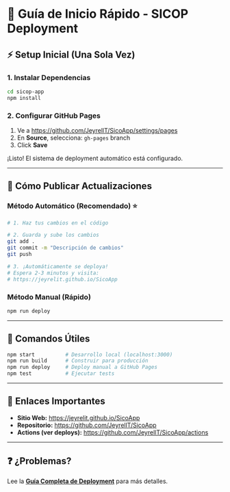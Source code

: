 # 🎯 Guía de Inicio Rápido - SICOP Deployment

## ⚡ Setup Inicial (Una Sola Vez)

### 1. Instalar Dependencias
```bash
cd sicop-app
npm install
```

### 2. Configurar GitHub Pages
1. Ve a https://github.com/JeyrellT/SicoApp/settings/pages
2. En **Source**, selecciona: `gh-pages` branch
3. Click **Save**

¡Listo! El sistema de deployment automático está configurado.

---

## 🚀 Cómo Publicar Actualizaciones

### Método Automático (Recomendado) ⭐

```bash
# 1. Haz tus cambios en el código

# 2. Guarda y sube los cambios
git add .
git commit -m "Descripción de cambios"
git push

# 3. ¡Automáticamente se deploya!
# Espera 2-3 minutos y visita:
# https://jeyrelit.github.io/SicoApp
```

### Método Manual (Rápido)

```bash
npm run deploy
```

---

## 📝 Comandos Útiles

```bash
npm start          # Desarrollo local (localhost:3000)
npm run build      # Construir para producción
npm run deploy     # Deploy manual a GitHub Pages
npm test           # Ejecutar tests
```

---

## 🔗 Enlaces Importantes

- **Sitio Web:** https://jeyrelit.github.io/SicoApp
- **Repositorio:** https://github.com/JeyrellT/SicoApp
- **Actions (ver deploys):** https://github.com/JeyrellT/SicoApp/actions

---

## ❓ ¿Problemas?

Lee la **[Guía Completa de Deployment](./DEPLOYMENT_GUIDE.md)** para más detalles.
